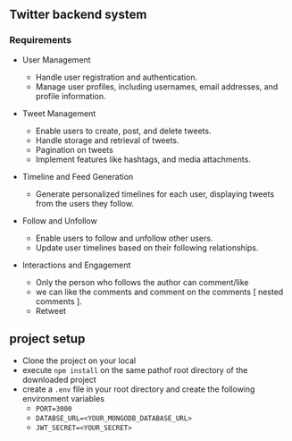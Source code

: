 ## Twitter backend system

### Requirements

- User Management
    - Handle user registration and authentication.
    - Manage user profiles, including usernames, email addresses, and profile information.

- Tweet Management
    - Enable users to create, post, and delete tweets.
    - Handle storage and retrieval of tweets.
    - Pagination on tweets
    - Implement features like hashtags, and media attachments.

- Timeline and Feed Generation
    - Generate personalized timelines for each user, displaying tweets from the users they follow.

- Follow and Unfollow
    - Enable users to follow and unfollow other users.
    - Update user timelines based on their following relationships.

- Interactions and Engagement
    - Only the person who follows the author can comment/like
    - we can like the comments and comment on the comments [ nested comments ].
    - Retweet

## project setup
- Clone the project on your local
- execute `npm install` on the same pathof root directory of the downloaded project
- create a `.env` file in your root directory and create the following environment variables
    - `PORT=3000`
    - `DATABSE_URL=<YOUR_MONGODB_DATABASE_URL>`
    - `JWT_SECRET=<YOUR_SECRET>`


